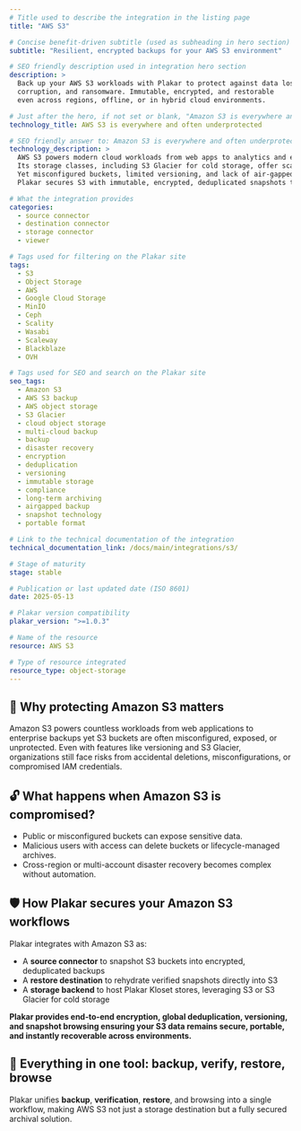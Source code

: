 ```yaml
---
# Title used to describe the integration in the listing page
title: "AWS S3"

# Concise benefit-driven subtitle (used as subheading in hero section)
subtitle: "Resilient, encrypted backups for your AWS S3 environment"

# SEO friendly description used in integration hero section
description: >
  Back up your AWS S3 workloads with Plakar to protect against data loss,
  corruption, and ransomware. Immutable, encrypted, and restorable
  even across regions, offline, or in hybrid cloud environments.

# Just after the hero, if not set or blank, "Amazon S3 is everywhere and often underprotected" will be used
technology_title: AWS S3 is everywhere and often underprotected

# SEO friendly answer to: Amazon S3 is everywhere and often underprotected
technology_description: >
  AWS S3 powers modern cloud workloads from web apps to analytics and enterprise backups.
  Its storage classes, including S3 Glacier for cold storage, offer scalable and cost-efficient data management.
  Yet misconfigured buckets, limited versioning, and lack of air‑gapped backups leave data exposed.
  Plakar secures S3 with immutable, encrypted, deduplicated snapshots that remain verifiable and restorable even if the cloud account is compromised.

# What the integration provides
categories:
  - source connector
  - destination connector
  - storage connector
  - viewer

# Tags used for filtering on the Plakar site
tags:
  - S3
  - Object Storage
  - AWS
  - Google Cloud Storage
  - MinIO
  - Ceph
  - Scality
  - Wasabi
  - Scaleway
  - Blackblaze
  - OVH

# Tags used for SEO and search on the Plakar site
seo_tags:
  - Amazon S3
  - AWS S3 backup
  - AWS object storage
  - S3 Glacier
  - cloud object storage
  - multi-cloud backup
  - backup
  - disaster recovery
  - encryption
  - deduplication
  - versioning
  - immutable storage
  - compliance
  - long-term archiving
  - airgapped backup
  - snapshot technology
  - portable format

# Link to the technical documentation of the integration
technical_documentation_link: /docs/main/integrations/s3/

# Stage of maturity
stage: stable

# Publication or last updated date (ISO 8601)
date: 2025-05-13

# Plakar version compatibility
plakar_version: ">=1.0.3"

# Name of the resource
resource: AWS S3

# Type of resource integrated
resource_type: object-storage
---
```


## 🧠 Why protecting Amazon S3 matters
Amazon S3 powers countless workloads from web applications to enterprise backups yet S3 buckets are often misconfigured, exposed, or unprotected. Even with features like versioning and S3 Glacier, organizations still face risks from accidental deletions, misconfigurations, or compromised IAM credentials.

## 🔓 What happens when Amazon S3 is compromised?
- Public or misconfigured buckets can expose sensitive data.
- Malicious users with access can delete buckets or lifecycle-managed archives.
- Cross-region or multi-account disaster recovery becomes complex without automation.

## 🛡️ How Plakar secures your Amazon S3 workflows
Plakar integrates with Amazon S3 as:
- A **source connector** to snapshot S3 buckets into encrypted, deduplicated backups
- A **restore destination** to rehydrate verified snapshots directly into S3
- A **storage backend** to host Plakar Kloset stores, leveraging S3 or S3 Glacier for cold storage

**Plakar provides end‑to‑end encryption, global deduplication, versioning, and snapshot browsing ensuring your S3 data remains secure, portable, and instantly recoverable across environments.**

## 🧰 Everything in one tool: backup, verify, restore, browse
Plakar unifies **backup**, **verification**, **restore**, and browsing into a single workflow, making AWS S3 not just a storage destination but a fully secured archival solution.
